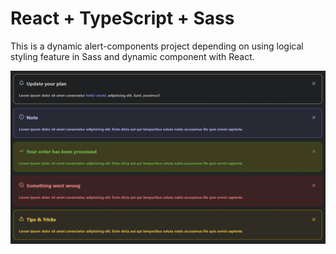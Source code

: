 # React + TypeScript + Sass

This is a dynamic  alert-components project depending on using logical styling feature in Sass and dynamic component with React.

![alt text](image.png)
